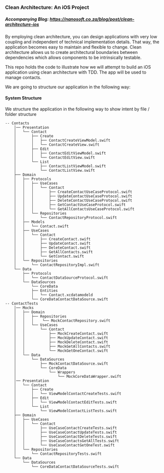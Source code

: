 ### Clean Architecture: An iOS Project
##### Accompanying Blog: https://nanosoft.co.za/blog/post/clean-architecture-ios

By employing clean architecture, you can design applications with very low coupling and independent of technical implementation details. That way, the application becomes easy to maintain and flexible to change. Clean architecture allows us to create architectural boundaries between dependencies which allows components to be intrinsically testable.

This repo holds the code to illustrate how we will attempt to build an iOS application using clean architecture with TDD. The app will be used to manage contacts.

We are going to structure our application in the following way:

#### System Structure
We structure the application in the following way to show intent by file / folder structure

```
-- Contacts
    │── Presentation
    │   └── Contact
    │       ├── Create
    │       │   ├── ContactCreateViewModel.swift
    │       │   └── ContactCreateView.swift
    │       ├── Edit
    │       │   ├── ContactEditViewModel.swift
    │       │   └── ContactEditView.swift
    │       └── List
    │           ├── ContactListViewModel.swift
    │           └── ContactListView.swift
    ├── Domain
    │   ├── Protocols
    │   │   ├── UseCases
    │   │   │   └── Contact
    │   │   │       ├── CreateContactUseCaseProtocol.swift
    │   │   │       ├── UpdateContactUseCaseProtocol.swift
    │   │   │       ├── DeleteContactUseCaseProtocol.swift
    │   │   │       ├── GetContactUseCaseProtocol.swift
    │   │   │       └── GetAllContactsUseCaseProtocol.swift
    │   │   └── Repositories
    │   │       └── ContactRepositoryProtocol.swift
    │   ├── Models
    │   │   └── Contact.swift
    │   ├── UseCases
    │   │   └── Contact
    │   │       ├── CreateContact.swift
    │   │       ├── UpdateContact.swift
    │   │       ├── DeleteContact.swift
    │   │       ├── GetAllContacts.swift
    │   │       └── GetContact.swift
    │   └── Repositories
    │       └── ContactRepositoryImpl.swift
    └── Data
        ├── Protocols
        │   └── ContactDataSourceProtocol.swift
        └── DataSources
            └── CoreData
            ├── Entities
            │   └── Contact.xcdatamodeld
            └── CoreDataContactDataSource.swift
-- ContactTests
    │── Mocks
    │   ├── Domain
    │   │   ├── Repositories
    │   │   │    └── MockContactRepository.swift
    │   │   └── UseCases
    │   │       └── Contact
    │   │           ├── MockCreateContact.swift
    │   │           ├── MockUpdateContact.swift
    │   │           ├── MockDeleteContact.swift
    │   │           ├── MockGetAllContacts.swift
    │   │           └── MockGetOneContact.swift  
    │   └── Data
    │       └── DataSources
    │           ├── MockContactDataSource.swift
    │           └── CoreData
    │               └── Wrappers
    │                   └── MockCoreDataWrapper.swift
    │── Presentation
    │   └── Contact
    │       ├── Create
    │       │   └── ViewModelContactCreateTests.swift
    │       ├── Edit
    │       │   └── ViewModelContactEditTests.swift
    │       └── List
    │           └── ViewModelContactListTests.swift
    ├── Domain
    │   ├── UseCases
    │   │   └── Contact
    │   │       ├── UseCaseContactCreateTests.swift
    │   │       ├── UseCaseContactUpdateTests.swift
    │   │       ├── UseCaseContactDeleteTests.swift
    │   │       ├── UseCaseContactsGetAllTests.swift
    │   │       └── UseCaseContactGetOneTest.swift
    │   └── Repositories
    │       └── ContactRepositoryTests.swift
    └── Data
        └── DataSources
            └── CoreDataContactDataSourceTests.swift

```

 


